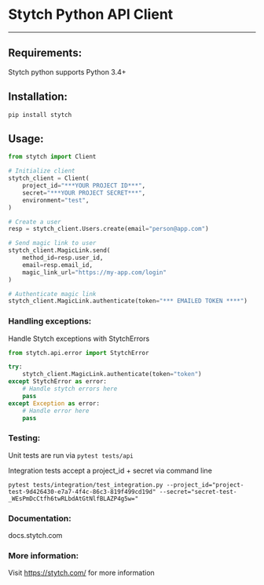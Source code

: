 # Stytch Python API Client
---

## Requirements:
Stytch python supports Python 3.4+

## Installation:
`pip install stytch`

## Usage:

```python
from stytch import Client

# Initialize client
stytch_client = Client(
    project_id="***YOUR PROJECT ID***",
    secret="***YOUR PROJECT SECRET***",
    environment="test",
)

# Create a user
resp = stytch_client.Users.create(email="person@app.com")

# Send magic link to user
stytch_client.MagicLink.send(
    method_id=resp.user_id, 
    email=resp.email_id, 
    magic_link_url="https://my-app.com/login"
)

# Authenticate magic link
stytch_client.MagicLink.authenticate(token="*** EMAILED TOKEN ****")
```

### Handling exceptions:
Handle Stytch exceptions with StytchErrors
```python
from stytch.api.error import StytchError 

try: 
    stytch_client.MagicLink.authenticate(token="token")
except StytchError as error:
    # Handle stytch errors here
    pass
except Exception as error:
    # Handle error here
    pass
```

### Testing:
Unit tests are run via `pytest tests/api`

Integration tests accept a project_id + secret via command line
```
pytest tests/integration/test_integration.py --project_id="project-test-9d426430-e7a7-4f4c-86c3-819f499cd19d" --secret="secret-test-_WEsPmDcCtfh6twRLbdAtGtNlfBLAZP4g5w="
```

### Documentation:

docs.stytch.com

### More information:

Visit https://stytch.com/ for more information